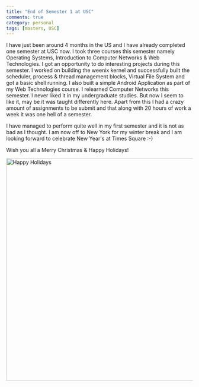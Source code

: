 ```yaml
---
title: "End of Semester 1 at USC"
comments: true
category: personal
tags: [masters, USC]
---
```


I have just been around 4 months in the US and I have already completed one semester at USC now. I took three courses this semester namely Operating Systems, Introduction to Computer Networks & Web Technologies. I got an opportunity to do interesting projects during this semester. I worked on building the weenix kernel and successfully built the scheduler, process & thread management blocks, Virtual File System and got a basic shell running. I also built a simple Android Application as part of my Web Technologies course. I relearned Computer Networks this semester. I never liked it in my undergraduate studies. But now I seem to like it, may be it was taught differently here. Apart from this I had a crazy amount of assignments to be submit and that along with 20 hours of work a week it was one hell of a semester. 

I have managed to perform quite well in my first semester and it is not as bad as I thought. I am now off to New York for my winter break and I am looking forward to celebrate New Year's at Times Square :-)

Wish you all a Merry Christmas & Happy Holidays!

<img title="Pradeep Nayak" src="/images/happyholidays.jpg" alt="Happy Holidays" width = "600px">
